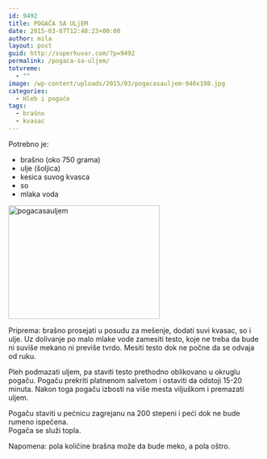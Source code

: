 ```yaml
---
id: 9492
title: POGAČA SA ULjEM
date: 2015-03-07T12:40:23+00:00
author: mila
layout: post
guid: http://superkuvar.com/?p=9492
permalink: /pogaca-sa-uljem/
totvreme:
  - ""
image: /wp-content/uploads/2015/03/pogacasauljem-940x198.jpg
categories:
  - Hleb i pogače
tags:
  - brašno
  - kvasac
---
```

Potrebno je:

  * brašno (oko 750 grama)
  * ulje (šoljica)
  * kesica suvog kvasca
  * so
  * mlaka voda

[<img class="alignnone size-medium wp-image-9494" src="//superkuvar.com/wp-content/uploads/2015/03/pogacasauljem-300x225.jpg" alt="pogacasauljem" width="300" height="225" />](//superkuvar.com/wp-content/uploads/2015/03/pogacasauljem.jpg)

Priprema: brašno prosejati u posudu za mešenje, dodati suvi kvasac, so i ulje. Uz dolivanje po malo mlake vode zamesiti testo, koje ne treba da bude ni suviše mekano ni previše tvrdo. Mesiti testo dok ne počne da se odvaja od ruku.

Pleh podmazati uljem, pa staviti testo prethodno oblikovano u okruglu pogaču. Pogaču prekriti platnenom salvetom i ostaviti da odstoji 15-20 minuta. Nakon toga pogaču izbosti na više mesta viljuškom i premazati uljem.

Pogaču staviti u pećnicu zagrejanu na 200 stepeni i peći dok ne bude rumeno ispečena.  
Pogača se služi topla.

Napomena: pola količine brašna može da bude meko, a pola oštro.